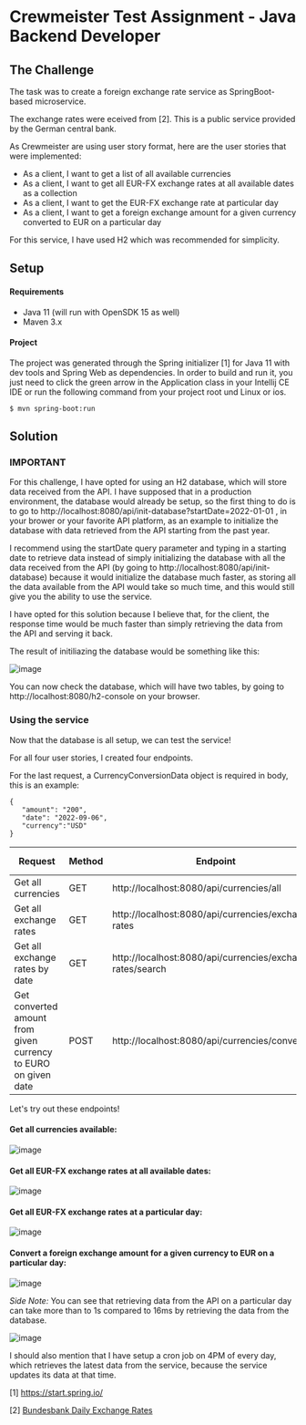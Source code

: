 # Crewmeister Test Assignment - Java Backend Developer

## The Challenge

The task was to create a foreign exchange rate service as SpringBoot-based microservice. 

The exchange rates were eceived from [2]. This is a public service provided by the German central bank.

As Crewmeister are using user story format, here are the user stories that were implemented:

- As a client, I want to get a list of all available currencies
- As a client, I want to get all EUR-FX exchange rates at all available dates as a collection
- As a client, I want to get the EUR-FX exchange rate at particular day
- As a client, I want to get a foreign exchange amount for a given currency converted to EUR on a particular day

For this service, I have used H2 which was recommended for simplicity.
 
## Setup
#### Requirements
- Java 11 (will run with OpenSDK 15 as well)
- Maven 3.x

#### Project
The project was generated through the Spring initializer [1] for Java
 11 with dev tools and Spring Web as dependencies. In order to build and 
 run it, you just need to click the green arrow in the Application class in your Intellij 
 CE IDE or run the following command from your project root und Linux or ios. 

````shell script
$ mvn spring-boot:run
````
## Solution
### IMPORTANT
For this challenge, I have opted for using an H2 database, which will store data received from the API. I have supposed that in a production environment, the database would already be setup, so the first thing to do is to go to http://localhost:8080/api/init-database?startDate=2022-01-01 , in your brower or your favorite API platform, as an example to initialize the database with data retrieved from the API starting from the past year. 

I recommend using the startDate query parameter and typing in a starting date to retrieve data instead of simply initializing the database with all the data received from the API (by going to http://localhost:8080/api/init-database) because it would initialize the database much faster, as storing all the data available from the API would take so much time, and this would still give you the ability to use the service.


I have opted for this solution because I believe that, for the client, the response time would be much faster than simply retrieving the data from the API and serving it back.

The result of initiliazing the database would be something like this:

![image](https://user-images.githubusercontent.com/61097141/203678043-d93f8e04-8d94-4081-9225-0c2cb42204bd.png)

You can now check the database, which will have two tables, by going to http://localhost:8080/h2-console on your browser.

### Using the service

Now that the database is all setup, we can test the service!

For all four user stories, I created four endpoints.

For the last request, a CurrencyConversionData object is required in body, this is an example: 
```
{
   "amount": "200",
   "date": "2022-09-06",
   "currency":"USD"
}
```

Request | Method | Endpoint | Query Parameters | Body
----------- | ----------- | ----------- | ----------- | -----------
Get all currencies | GET | http://localhost:8080/api/currencies/all | None | None
Get all exchange rates | GET | http://localhost:8080/api/currencies/exchange-rates | None | None
Get all exchange rates by date | GET | http://localhost:8080/api/currencies/exchange-rates/search| date | None
Get converted amount from given currency to EURO on given date | POST | http://localhost:8080/api/currencies/conversion | None | CurrencyConversionData object

Let's try out these endpoints!

#### Get all currencies available:
![image](https://user-images.githubusercontent.com/61097141/203680325-c4c38761-960d-423f-b0d4-cd088d9a2f3b.png)

#### Get all EUR-FX exchange rates at all available dates:
![image](https://user-images.githubusercontent.com/61097141/203680553-dd088a58-ee0a-4057-9da7-fb7480943a4f.png)

#### Get all EUR-FX exchange rates at a particular day:
![image](https://user-images.githubusercontent.com/61097141/203680711-198ef807-036a-4c78-9811-6439b1ec01f7.png)

#### Convert a foreign exchange amount for a given currency to EUR on a particular day:
![image](https://user-images.githubusercontent.com/61097141/203680920-85886fe5-6798-435a-a917-f5eecb0b724b.png)


*Side Note:*
You can see that retrieving data from the API on a particular day can take more than to 1s compared to 16ms by retrieving the data from the database.

![image](https://user-images.githubusercontent.com/61097141/203682684-a530d0b3-043b-4d52-bb1a-cd09f669c668.png)

I should also mention that I have setup a cron job on 4PM of every day, which retrieves the latest data from the service, because the service updates its data at that time.

[1] https://start.spring.io/

[2] [Bundesbank Daily Exchange Rates](https://www.bundesbank.de/dynamic/action/en/statistics/time-currencies-databases/time-currencies-databases/759784/759784?statisticType=BBK_ITS&listId=www_sdks_b01012_3&treeAnchor=WECHSELKURSE)
